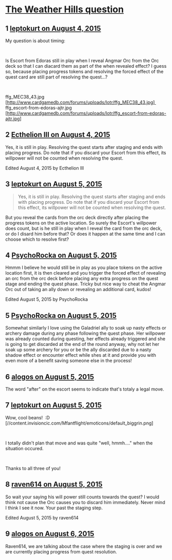 # [The Weather Hills question](https://community.fantasyflightgames.com/topic/184160-the-weather-hills-question/)

## 1 [leptokurt on August 4, 2015](https://community.fantasyflightgames.com/topic/184160-the-weather-hills-question/?do=findComment&comment=1720152)

My question is about timing:

 

Is Escort from Edoras still in play when I reveal Angmar Orc from the Orc deck so that I can diacard them as part of the when revealed effect? I guess so, because placing progress tokens and resolving the forced effect of the quest card are still part of resolving the quest...?

 

ffg_MEC38_43.jpg [http://www.cardgamedb.com/forums/uploads/lotr/ffg_MEC38_43.jpg]  ffg_escort-from-edoras-ajtr.jpg [http://www.cardgamedb.com/forums/uploads/lotr/ffg_escort-from-edoras-ajtr.jpg]

## 2 [Ecthelion III on August 4, 2015](https://community.fantasyflightgames.com/topic/184160-the-weather-hills-question/?do=findComment&comment=1720196)

Yes, it is still in play. Resolving the quest starts after staging and ends with placing progress. Do note that if you discard your Escort from this effect, its willpower will not be counted when resolving the quest.

Edited August 4, 2015 by Ecthelion III

## 3 [leptokurt on August 5, 2015](https://community.fantasyflightgames.com/topic/184160-the-weather-hills-question/?do=findComment&comment=1720385)

> Yes, it is still in play. Resolving the quest starts after staging and ends with placing progress. Do note that if you discard your Escort from this effect, its willpower will not be counted when resolving the quest.

But you reveal the cards from the orc deck directly after placing the progress tokens on the active location. So surely the Escort's willpower does count, but is he still in play when I reveal the card from the orc deck, or do I disard him before that? Or does it happen at the same time and I can choose which to resolve first?

## 4 [PsychoRocka on August 5, 2015](https://community.fantasyflightgames.com/topic/184160-the-weather-hills-question/?do=findComment&comment=1720644)

Hmmm I believe he would still be in play as you place tokens on the active location first, it is then cleared and you trigger the forced effect of revealing an orc from the orc deck before placing any extra progress on the quest stage and ending the quest phase. Tricky but nice way to cheat the Angmar Orc out of taking an ally down or revealing an additional card, kudos! 

Edited August 5, 2015 by PsychoRocka

## 5 [PsychoRocka on August 5, 2015](https://community.fantasyflightgames.com/topic/184160-the-weather-hills-question/?do=findComment&comment=1720649)

Somewhat similarly I love using the Galadriel ally to soak up nasty effects or archery damage during any phase following the quest phase. Her willpower was already counted during questing, her effects already triggered and she is going to get discarded at the end of the round anyway, why not let her soak up some archery for you or be the ally discarded due to a nasty shadow effect or encounter effect while shes at it and provide you with even more of a benefit saving someone else in the process!

## 6 [alogos on August 5, 2015](https://community.fantasyflightgames.com/topic/184160-the-weather-hills-question/?do=findComment&comment=1720962)

The word "after" on the escort seems to indicate that's totaly a legal move.

## 7 [leptokurt on August 5, 2015](https://community.fantasyflightgames.com/topic/184160-the-weather-hills-question/?do=findComment&comment=1721008)

Wow, cool beans!  :D [//content.invisioncic.com/Mfantflight/emoticons/default_biggrin.png]

 

I totally didn't plan that move and was quite "well, hmmh...." when the situation occured.

 

Thanks to all three of you!

## 8 [raven614 on August 5, 2015](https://community.fantasyflightgames.com/topic/184160-the-weather-hills-question/?do=findComment&comment=1721337)

So wait your saying his will power still counts towards the quest? I would think not cause the Orc causes you to discard him immediately. Never mind I think I see it now. Your past the staging step.

Edited August 5, 2015 by raven614

## 9 [alogos on August 6, 2015](https://community.fantasyflightgames.com/topic/184160-the-weather-hills-question/?do=findComment&comment=1722855)

Raven614, we are talking about the case where the staging is over and we are currently placing progress from quest resolution.

